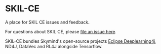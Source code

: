 # SKIL-CE
A place for SKIL CE issues and feedback.

For questions about SKIL CE, please [file an issue here](https://github.com/SkymindIO/SKIL-CE/issues).

SKIL-CE bundles Skymind's open-source projects [Eclipse Deeplearning4j](https://github.com/deeplearning4j), ND4J, DataVec and RL4J alongside Tensorflow.
